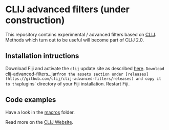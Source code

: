 # CLIJ advanced filters (under construction)
This repository contains experimental / advanced filters based on [CLIJ](https://clij.github.io). Methods which turn out to be useful will become part of CLIJ 2.0.

## Installation intructions
Download Fiji and activate the `clij` update site as described [here](https://clij.github.io/clij-docs/installationInFiji). `Download `clij-advanced-filters_.jar` from the assets section under [releases](https://github.com/clij/clij-advanced-filters/releases) and copy it to the `plugins` directory of your Fiji installation. Restart Fiji.

## Code examples
Have a look in the [macros](https://github.com/clij/clij-advanced-filters/tree/master/src/main/macro) folder.

Read more on the [CLIJ Website](https://clij.github.io).


